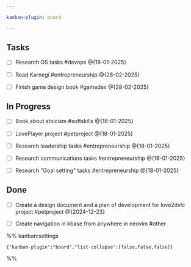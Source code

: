 ```yaml
---

kanban-plugin: board

---
```


## Tasks

- [ ] Research OS tasks #devops @{18-01-2025}
- [ ] Read Karnegi #entrepreneurship @{28-02-2025}
- [ ] Finish game design book #gamedev @{28-02-2025}


## In Progress

- [ ] Book about stoicism #softskills @{18-01-2025}
- [ ] LovePlayer project #petproject @{18-01-2025}
- [ ] Research leadership tasks #entrepreneurship @{18-01-2025}
- [ ] Research communications tasks #entrepreneurship @{18-01-2025}
- [ ] Research "Goal setting" tasks #entrepreneurship @{18-01-2025}


## Done

- [ ] Create a design document and a plan of development for love2dvlc project #petproject @{2024-12-23}
- [ ] Create navigation in kbase from anywhere in neovim #other




%% kanban:settings
```
{"kanban-plugin":"board","list-collapse":[false,false,false]}
```
%%